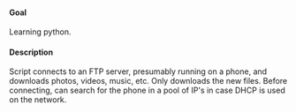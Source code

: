 #### Goal

Learning python.


#### Description

Script connects to an FTP server, presumably running on a phone, 
and downloads photos, videos, music, etc. 
Only downloads the new files. Before connecting, 
can search for the phone in a pool of IP's in case DHCP is used on the network.
